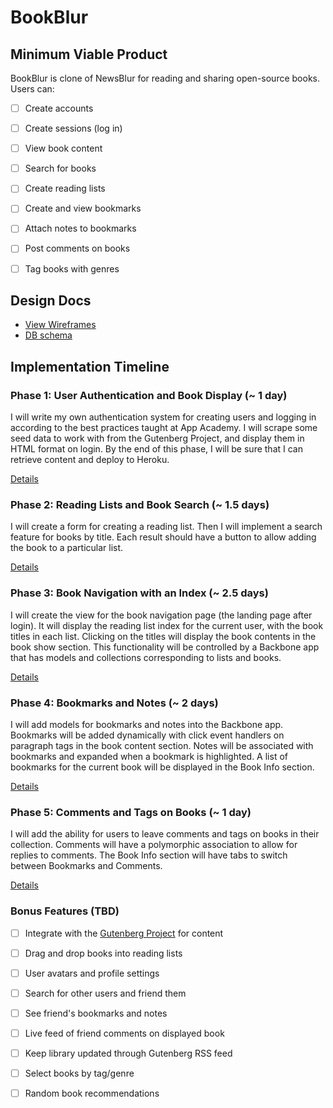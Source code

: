 # BookBlur

<!-- [Heroku link][heroku]

[heroku]: temp -->

## Minimum Viable Product
BookBlur is clone of NewsBlur for reading and sharing open-source books. Users can:

- [ ] Create accounts
- [ ] Create sessions (log in)
- [ ] View book content
- [ ] Search for books
- [ ] Create reading lists
- [ ] Create and view bookmarks
- [ ] Attach notes to bookmarks
- [ ] Post comments on books
- [ ] Tag books with genres


## Design Docs
* [View Wireframes][views]
* [DB schema][schema]

[views]: ./docs/views.md
[schema]: ./docs/schema.md

## Implementation Timeline

### Phase 1: User Authentication and Book Display (~ 1 day)
I will write my own authentication system for creating users and logging in according to the best practices taught at App Academy. I will scrape some seed data to work with from the Gutenberg Project, and display them in HTML format on login. By the end of this phase, I will be sure that I can retrieve content and deploy to Heroku.

[Details][phase-one]

### Phase 2: Reading Lists and Book Search (~ 1.5 days)
I will create a form for creating a reading list. Then I will implement a search feature for books by title. Each result should have a button to allow adding the book to a particular list.

[Details][phase-two]

### Phase 3: Book Navigation with an Index (~ 2.5 days)
I will create the view for the book navigation page (the landing page after login). It will display the reading list index for the current user, with the book titles in each list. Clicking on the titles will display the book contents in the book show section. This functionality will be controlled by a Backbone app that has models and collections corresponding to lists and books.

[Details][phase-three]

### Phase 4: Bookmarks and Notes (~ 2 days)
I will add models for bookmarks and notes into the Backbone app. Bookmarks will be added dynamically with click event handlers on paragraph tags in the book content section. Notes will be associated with bookmarks and expanded when a bookmark is highlighted. A list of bookmarks for the current book will be displayed in the Book Info section.

[Details][phase-four]

### Phase 5: Comments and Tags on Books (~ 1 day)
I will add the ability for users to leave comments and tags on books in their collection. Comments will have a polymorphic association to allow for replies to comments. The Book Info section will have tabs to switch between Bookmarks and Comments.

[Details][phase-five]

### Bonus Features (TBD)
- [ ] Integrate with the [Gutenberg Project][gutenberg] for content
- [ ] Drag and drop books into reading lists
- [ ] User avatars and profile settings
- [ ] Search for other users and friend them
- [ ] See friend's bookmarks and notes
- [ ] Live feed of friend comments on displayed book
- [ ] Keep library updated through Gutenberg RSS feed
- [ ] Select books by tag/genre
- [ ] Random book recommendations


[gutenberg]: https://www.gutenberg.org/

[phase-one]: ./docs/phases/phase1.md
[phase-two]: ./docs/phases/phase2.md
[phase-three]: ./docs/phases/phase3.md
[phase-four]: ./docs/phases/phase4.md
[phase-five]: ./docs/phases/phase5.md
